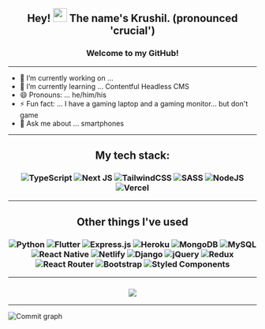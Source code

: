 <h2 align="center">
  Hey!
  <img src="https://media.giphy.com/media/hvRJCLFzcasrR4ia7z/giphy.gif" width="28" />
  The name's Krushil. (pronounced 'crucial')
</h2>

<h3 align="center">Welcome to my GitHub!</h3>

---

-  🔭 I’m currently working on ...
-  🌱 I’m currently learning ... Contentful Headless CMS
-  😄 Pronouns: ... he/him/his
-  ⚡ Fun fact: ... I have a gaming laptop and a gaming monitor... but don't game
-  💬 Ask me about ... smartphones

---

<h2 align="center">My tech stack:</h2>

<h3 align="center">
	<img alt="TypeScript" src="https://img.shields.io/badge/TypeScript%20-%23007ACC.svg?style=for-the-badge&logo=typescript&logoColor=white" />
	<img alt="Next JS" src="https://img.shields.io/badge/nextjs-%23000000.svg?style=for-the-badge&logo=next.js&logoColor=white" />
	<img alt="TailwindCSS" src="https://img.shields.io/badge/tailwindcss-%2338B2AC.svg?style=for-the-badge&logo=tailwind-css&logoColor=white" />
	<img alt="SASS" src="https://img.shields.io/badge/Sass%20-hotpink.svg?style=for-the-badge&logo=SASS&logoColor=white" />
	<img alt="NodeJS" src="https://img.shields.io/badge/Node.js%20-%2343853D.svg?style=for-the-badge&logo=node.js&logoColor=white" />
	<img alt="Vercel" src="https://img.shields.io/badge/Vercel%20-%23000000.svg?style=for-the-badge&logo=vercel&logoColor=white">
</h3>

---

<h2 align="center">Other things I've used</h2>
<h3 align="center">
	<img alt="Python" src="https://img.shields.io/badge/Python-14354C?style=for-the-badge&logo=python&logoColor=white">
	<img alt="Flutter" src="https://img.shields.io/badge/Flutter-02569B?style=for-the-badge&logo=flutter&logoColor=white">
	<img alt="Express.js" src="https://img.shields.io/badge/Express.js-404D59?style=for-the-badge">
	<img alt="Heroku" src="https://img.shields.io/badge/Heroku-430098?style=for-the-badge&logo=heroku&logoColor=white">
	<img alt="MongoDB" src="https://img.shields.io/badge/MongoDB-4EA94B?style=for-the-badge&logo=mongodb&logoColor=white">
	<img alt="MySQL" src="https://img.shields.io/badge/MySQL-00000F?style=for-the-badge&logo=mysql&logoColor=white">
	<img alt="React Native" src="https://img.shields.io/badge/React_Native-20232A?style=for-the-badge&logo=react&logoColor=61DAFB">
	<img alt="Netlify" src="https://img.shields.io/badge/Netlify-00C7B7?style=for-the-badge&logo=netlify&logoColor=white">
	<img alt="Django" src="https://img.shields.io/badge/Django-092E20?style=for-the-badge&logo=django&logoColor=white">
	<img alt="jQuery" src="https://img.shields.io/badge/jQuery-0769AD?style=for-the-badge&logo=jquery&logoColor=white">
	<img alt="Redux" src="https://img.shields.io/badge/Redux-593D88?style=for-the-badge&logo=redux&logoColor=white">
	<img alt="React Router" src="https://img.shields.io/badge/React_Router-CA4245?style=for-the-badge&logo=react-router&logoColor=white">
	<img alt="Bootstrap" src="https://img.shields.io/badge/Bootstrap-563D7C?style=for-the-badge&logo=bootstrap&logoColor=white">
	<img alt="Styled Components" src="https://img.shields.io/badge/styled--components-DB7093?style=for-the-badge&logo=styled-components&logoColor=white">
</h3>

---

<h3 align="center">
	<img src="https://github-readme-stats.vercel.app/api?username=krushilnaik&count_private=true&show_icons=true&hide=prs&include_all_commits=true&theme=dracula" />
</h3>

---

![Commit graph](https://activity-graph.herokuapp.com/graph?username=krushilnaik&bg_color=1F222E&color=ffaaaa&line=F85D7F&point=FFFFFF)

<!--
**krushilnaik/krushilnaik** is a ✨ _special_ ✨ repository because its `README.md` (this file) appears on your GitHub profile.

Here are some ideas to get you started:

- 👯 I’m looking to collaborate on ...
- 🤔 I’m looking for help with ...
- 📫 How to reach me: ...
-->
